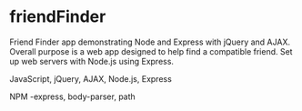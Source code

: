 # friendFinder

Friend Finder app demonstrating Node and Express with jQuery and AJAX. Overall purpose is a web app designed to help find a compatible friend. Set up web servers with Node.js using Express.

JavaScript, jQuery, AJAX, Node.js, Express

NPM -express, body-parser, path
